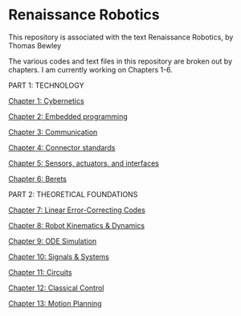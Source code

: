 # Renaissance Robotics
This repository is associated with the text Renaissance Robotics, by Thomas Bewley

The various codes and text files in this repository are broken out by chapters.  I am currently working on Chapters 1-6.

PART 1: TECHNOLOGY

<a href="https://github.com/tbewley/RR/tree/main/chap01">Chapter 1: Cybernetics</a>

<a href="https://github.com/tbewley/RR/tree/main/chap02">Chapter 2: Embedded programming</a>

<a href="https://github.com/tbewley/RR/tree/main/chap03">Chapter 3: Communication</a>

<a href="https://github.com/tbewley/RR/tree/main/chap04">Chapter 4: Connector standards</a>

<a href="https://github.com/tbewley/RR/tree/main/chap05">Chapter 5: Sensors, actuators, and interfaces</a>

<a href="https://github.com/tbewley/RR/tree/main/chap06">Chapter 6: Berets</a>

PART 2: THEORETICAL FOUNDATIONS

<a href="https://github.com/tbewley/RR/tree/main/chap07">Chapter 7: Linear Error-Correcting Codes</a>

<a href="https://github.com/tbewley/RR/tree/main/chap08">Chapter 8: Robot Kinematics & Dynamics</a>

<a href="https://github.com/tbewley/RR/tree/main/chap09">Chapter 9: ODE Simulation</a>

<a href="https://github.com/tbewley/RR/tree/main/chap10">Chapter 10: Signals & Systems</a>

<a href="https://github.com/tbewley/RR/tree/main/chap11">Chapter 11: Circuits</a>

<a href="https://github.com/tbewley/RR/tree/main/chap12">Chapter 12: Classical Control</a>

<a href="https://github.com/tbewley/RR/tree/main/chap13">Chapter 13: Motion Planning</a>
